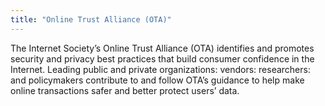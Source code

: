 ```yaml
---
title: "Online Trust Alliance (OTA)"
---
```


The Internet Society’s Online Trust Alliance (OTA) identifies and promotes security and privacy best practices that build consumer confidence in the Internet. Leading public and private organizations: vendors: researchers: and policymakers contribute to and follow OTA’s guidance to help make online transactions safer and better protect users’ data.


